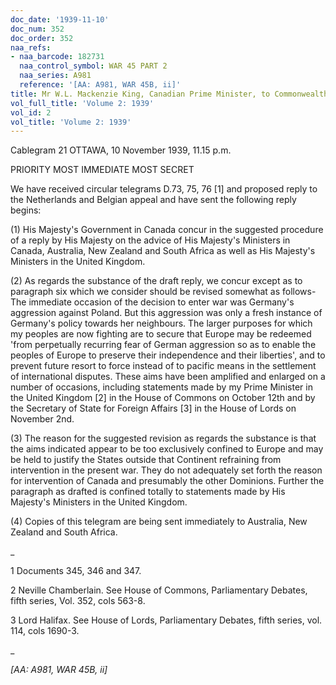 ```yaml
---
doc_date: '1939-11-10'
doc_num: 352
doc_order: 352
naa_refs:
- naa_barcode: 182731
  naa_control_symbol: WAR 45 PART 2
  naa_series: A981
  reference: '[AA: A981, WAR 45B, ii]'
title: Mr W.L. Mackenzie King, Canadian Prime Minister, to Commonwealth Government
vol_full_title: 'Volume 2: 1939'
vol_id: 2
vol_title: 'Volume 2: 1939'
---
```


Cablegram 21 OTTAWA, 10 November 1939, 11.15 p.m.

PRIORITY MOST IMMEDIATE MOST SECRET

We have received circular telegrams D.73, 75, 76 [1] and proposed reply to the Netherlands and Belgian appeal and have sent the following reply begins:

(1) His Majesty's Government in Canada concur in the suggested procedure of a reply by His Majesty on the advice of His Majesty's Ministers in Canada, Australia, New Zealand and South Africa as well as His Majesty's Ministers in the United Kingdom.

(2) As regards the substance of the draft reply, we concur except as to paragraph six which we consider should be revised somewhat as follows- The immediate occasion of the decision to enter war was Germany's aggression against Poland. But this aggression was only a fresh instance of Germany's policy towards her neighbours. The larger purposes for which my peoples are now fighting are to secure that Europe may be redeemed 'from perpetually recurring fear of German aggression so as to enable the peoples of Europe to preserve their independence and their liberties', and to prevent future resort to force instead of to pacific means in the settlement of international disputes. These aims have been amplified and enlarged on a number of occasions, including statements made by my Prime Minister in the United Kingdom [2] in the House of Commons on October 12th and by the Secretary of State for Foreign Affairs [3] in the House of Lords on November 2nd.

(3) The reason for the suggested revision as regards the substance is that the aims indicated appear to be too exclusively confined to Europe and may be held to justify the States outside that Continent refraining from intervention in the present war. They do not adequately set forth the reason for intervention of Canada and presumably the other Dominions. Further the paragraph as drafted is confined totally to statements made by His Majesty's Ministers in the United Kingdom.

(4) Copies of this telegram are being sent immediately to Australia, New Zealand and South Africa.

 _

1 Documents 345, 346 and 347.

2 Neville Chamberlain. See House of Commons, Parliamentary Debates, fifth series, Vol. 352, cols 563-8.

3 Lord Halifax. See House of Lords, Parliamentary Debates, fifth series, vol. 114, cols 1690-3.

_

 _[AA: A981, WAR 45B, ii]_